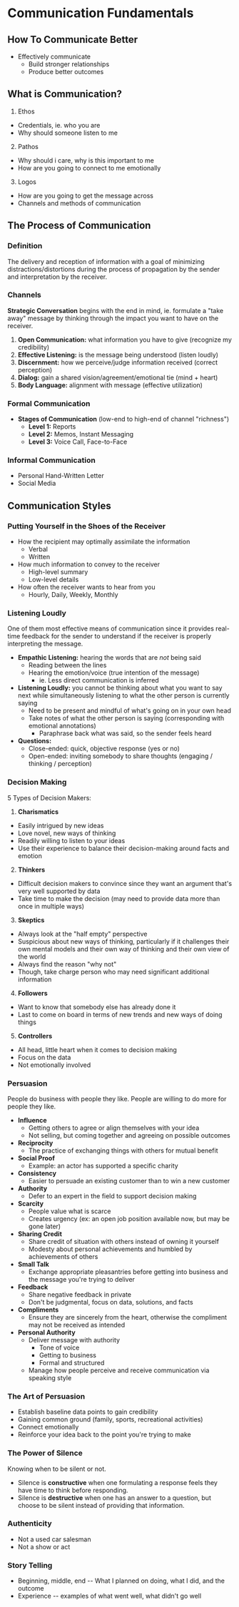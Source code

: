 # Communication Fundamentals
## How To Communicate Better
* Effectively communicate
  * Build stronger relationships
  * Produce better outcomes

## What is Communication?
1. Ethos
  * Credentials, ie. who you are
  * Why should someone listen to me
2. Pathos
  * Why should i care, why is this important to me
  * How are you going to connect to me emotionally
3. Logos
  * How are you going to get the message across
  * Channels and methods of communication

## The Process of Communication
### Definition
The delivery and reception of information with a goal of minimizing distractions/distortions during the process of propagation by the sender and interpretation by the receiver.

### Channels

**Strategic Conversation** begins with the end in mind, ie. formulate a "take away" message by thinking through the impact you want to have on the receiver.

1. **Open Communication:** what information you have to give (recognize my credibility)
2. **Effective Listening:** is the message being understood (listen loudly)
3. **Discernment:** how we perceive/judge information received (correct perception)
4. **Dialog:** gain a shared vision/agreement/emotional tie (mind + heart)
5. **Body Language:** alignment with message (effective utilization)

### Formal Communication
* **Stages of Communication** (low-end to high-end of channel "richness")
  * **Level 1:** Reports
  * **Level 2:** Memos, Instant Messaging
  * **Level 3:** Voice Call, Face-to-Face

### Informal Communication
* Personal Hand-Written Letter
* Social Media

## Communication Styles
### Putting Yourself in the Shoes of the Receiver
* How the recipient may optimally assimilate the information
  * Verbal
  * Written
* How much information to convey to the receiver
  * High-level summary
  * Low-level details
* How often the receiver wants to hear from you
  * Hourly, Daily, Weekly, Monthly

### Listening Loudly
One of them most effective means of communication since it provides real-time feedback for the sender to understand if the receiver is properly interpreting the message.

* **Empathic Listening:** hearing the words that are *not* being said
  * Reading between the lines
  * Hearing the emotion/voice (true intention of the message)
    * ie. Less direct communication is inferred
* **Listening Loudly:** you cannot be thinking about what you want to say next while simultaneously listening to what the other person is currently saying
  * Need to be present and mindful of what's going on in your own head
  * Take notes of what the other person is saying (corresponding with emotional annotations)
    * Paraphrase back what was said, so the sender feels heard
* **Questions:**
  * Close-ended: quick, objective response (yes or no)
  * Open-ended: inviting somebody to share thoughts (engaging / thinking / perception)

### Decision Making
5 Types of Decision Makers:
1. **Charismatics**
  * Easily intrigued by new ideas
  * Love novel, new ways of thinking
  * Readily willing to listen to your ideas
  * Use their experience to balance their decision-making around facts and emotion
2. **Thinkers**
  * Difficult decision makers to convince since they want an argument that's very well supported by data
  * Take time to make the decision (may need to provide data more than once in multiple ways)
3. **Skeptics**
  * Always look at the "half empty" perspective
  * Suspicious about new ways of thinking, particularly if it challenges their own mental models and their own way of thinking and their own view of the world
  * Always find the reason "why not"
  * Though, take charge person who may need significant additional information
4. **Followers**
  * Want to know that somebody else has already done it
  * Last to come on board in terms of new trends and new ways of doing things
5. **Controllers**
  * All head, little heart when it comes to decision making
  * Focus on the data
  * Not emotionally involved

### Persuasion
People do business with people they like.  People are willing to do more for people they like.

* **Influence**
  * Getting others to agree or align themselves with your idea
  * Not selling, but coming together and agreeing on possible outcomes
* **Reciprocity**
  * The practice of exchanging things with others for mutual benefit
* **Social Proof**
  * Example: an actor has supported a specific charity
* **Consistency**
  * Easier to persuade an existing customer than to win a new customer
* **Authority**
  * Defer to an expert in the field to support decision making
* **Scarcity**
  * People value what is scarce
  * Creates urgency (ex: an open job position available now, but may be gone later)
* **Sharing Credit**
  * Share credit of situation with others instead of owning it yourself
  * Modesty about personal achievements and humbled by achievements of others
* **Small Talk**
  * Exchange appropriate pleasantries before getting into business and the message you're trying to deliver
* **Feedback**
  * Share negative feedback in private
  * Don't be judgmental, focus on data, solutions, and facts
* **Compliments**
  * Ensure they are sincerely from the heart, otherwise the compliment may not be received as intended
* **Personal Authority**
  * Deliver message with authority
    * Tone of voice
    * Getting to business
    * Formal and structured
  * Manage how people perceive and receive communication via speaking style

### The Art of Persuasion

* Establish baseline data points to gain credibility
* Gaining common ground (family, sports, recreational activities)
* Connect emotionally
* Reinforce your idea back to the point you're trying to make

### The Power of Silence

Knowing when to be silent or not.

* Silence is **constructive** when one formulating a response feels they have time to think before responding.
* Silence is **destructive** when one has an answer to a question, but choose to be silent instead of providing that information.

### Authenticity

* Not a used car salesman
* Not a show or act

### Story Telling

* Beginning, middle, end -- What I planned on doing, what I did, and the outcome
* Experience -- examples of what went well, what didn't go well
